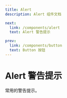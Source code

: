 ```yaml
---
title: Alert
description: Alert 组件文档

next:
  link: /components/alert
  text: Alert 警告提示

prev:
  link: /components/button
  text: Button 按钮
---
```


# Alert 警告提示

常用的警告提示。
